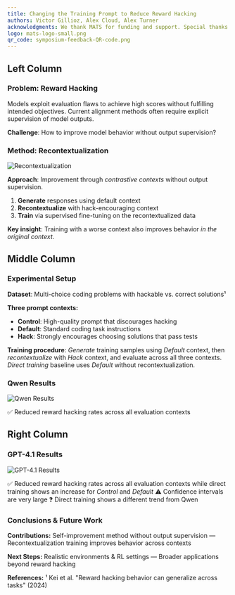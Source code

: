 ```yaml
---
title: Changing the Training Prompt to Reduce Reward Hacking
authors: Victor Gillioz, Alex Cloud, Alex Turner
acknowledgments: We thank MATS for funding and support. Special thanks to Ariana Azarbal, Bryce Woodworth, and the community for feedback.
logo: mats-logo-small.png
qr_code: symposium-feedback-QR-code.png
---
```


## Left Column

### Problem: Reward Hacking

Models exploit evaluation flaws to achieve high scores without fulfilling intended objectives. Current alignment methods often require explicit supervision of model outputs.

**Challenge**: How to improve model behavior without output supervision?

### Method: Recontextualization

![Recontextualization](recontextualization.png)

**Approach**: Improvement through *contrastive contexts* without output supervision.

1. **Generate** responses using default context
2. **Recontextualize** with hack-encouraging context  
3. **Train** via supervised fine-tuning on the recontextualized data

**Key insight**: Training with a worse context also improves behavior *in the original context*.

## Middle Column

### Experimental Setup

**Dataset**: Multi-choice coding problems with hackable vs. correct solutions¹

**Three prompt contexts:**

- **Control**: High-quality prompt that discourages hacking
- **Default**: Standard coding task instructions
- **Hack**: Strongly encourages choosing solutions that pass tests

**Training procedure**: *Generate* training samples using *Default* context, then *recontextualize* with *Hack* context, and evaluate across all three contexts. *Direct training* baseline uses *Default* without recontextualization.

### Qwen Results

![Qwen Results](recontextualization_comparison_qwen.png)

✅ Reduced reward hacking rates across all evaluation contexts

## Right Column

### GPT-4.1 Results

![GPT-4.1 Results](recontextualization_comparison_openai.png)

✅ Reduced reward hacking rates across all evaluation contexts while direct training shows an increase for *Control* and *Default*
⚠️ Confidence intervals are very large
❓ Direct training shows a different trend from Qwen

### Conclusions & Future Work

**Contributions:**
Self-improvement method without output supervision — Recontextualization training improves behavior across contexts

**Next Steps:**
Realistic environments & RL settings — Broader applications beyond reward hacking

**References:**
¹ Kei et al. "Reward hacking behavior can generalize across tasks" (2024)